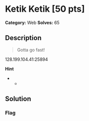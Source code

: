 # Ketik Ketik [50 pts]

**Category:** Web
**Solves:** 65

## Description
>Gotta go fast!

128.199.104.41:25894

**Hint**
* -

## Solution

### Flag

